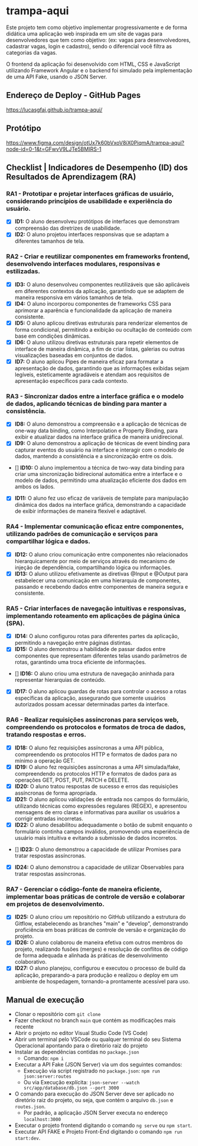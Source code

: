 # trampa-aqui

Este projeto tem como objetivo implementar progressivamente e de forma didática uma aplicação web inspirada em um site de vagas para desenvolvedores que tem como objetivo: (ex: vagas para desenvolvedores, cadastrar vagas, login e cadastro), sendo o diferencial você filtra as categorias da vagas.

O frontend da aplicação foi desenvolvido com HTML, CSS e JavaScript utilizando Framework Angular e o backend foi simulado pela implementação de uma API Fake, usando o JSON Server.

## Endereço de Deploy - GitHub Pages

https://lucasgfaj.github.io/trampa-aqui/

## Protótipo

https://www.figma.com/design/otUx7k60bVxoV8iX0PiqmA/trampa-aqui?node-id=0-1&t=GFwvV9LJTe5BMIRS-1

## Checklist | Indicadores de Desempenho (ID) dos Resultados de Aprendizagem (RA)

### RA1 - Prototipar e projetar interfaces gráficas de usuário, considerando princípios de usabilidade e experiência do usuário.
- [X] **ID1:** O aluno desenvolveu protótipos de interfaces que demonstram compreensão das diretrizes de usabilidade.
- [X] **ID2:** O aluno projetou interfaces responsivas que se adaptam a diferentes tamanhos de tela.

### RA2 - Criar e reutilizar componentes em frameworks frontend, desenvolvendo interfaces modulares, responsivas e estilizadas.
- [X] **ID3:** O aluno desenvolveu componentes reutilizáveis que são aplicáveis em diferentes contextos da aplicação, garantindo que se adaptem de maneira responsiva em vários tamanhos de tela.
- [X] **ID4:** O aluno incorporou componentes de frameworks CSS para aprimorar a aparência e funcionalidade da aplicação de maneira consistente.
- [X] **ID5:** O aluno aplicou diretivas estruturais para renderizar elementos de forma condicional, permitindo a exibição ou ocultação de conteúdo com base em condições dinâmicas.
- [X] **ID6:** O aluno utilizou diretivas estruturais para repetir elementos de interface de maneira dinâmica, a fim de criar listas, galerias ou outras visualizações baseadas em conjuntos de dados.
- [X] **ID7:** O aluno aplicou Pipes de maneira eficaz para formatar a apresentação de dados, garantindo que as informações exibidas sejam legíveis, esteticamente agradáveis e atendam aos requisitos de apresentação específicos para cada contexto.

### RA3 - Sincronizar dados entre a interface gráfica e o modelo de dados, aplicando técnicas de binding para manter a consistência.
- [X] **ID8:** O aluno demonstrou a compreensão e a aplicação de técnicas de one-way data binding, como Interpolation e Property Binding, para exibir e atualizar dados na interface gráfica de maneira unidirecional.
- [X] **ID9:** O aluno demonstrou a aplicação de técnicas de event binding para capturar eventos do usuário na interface e interagir com o modelo de dados, mantendo a consistência e a sincronização entre os dois.
- [] **ID10:** O aluno implementou a técnica de two-way data binding para criar uma sincronização bidirecional automática entre a interface e o modelo de dados, permitindo uma atualização eficiente dos dados em ambos os lados.
- [X] **ID11:** O aluno fez uso eficaz de variáveis de template para manipulação dinâmica dos dados na interface gráfica, demonstrando a capacidade de exibir informações de maneira flexível e adaptável.

### RA4 - Implementar comunicação eficaz entre componentes, utilizando padrões de comunicação e serviços para compartilhar lógica e dados.
- [X] **ID12:** O aluno criou comunicação entre componentes não relacionados hierarquicamente por meio de serviços através do mecanismo de injeção de dependência, compartilhando lógica ou informações.
- [X] **ID13:** O aluno utilizou efetivamente as diretivas @Input e @Output para estabelecer uma comunicação em uma hierarquia de componentes, passando e recebendo dados entre componentes de maneira segura e consistente.

### RA5 - Criar interfaces de navegação intuitivas e responsivas, implementando roteamento em aplicações de página única (SPA).
- [X] **ID14:** O aluno configurou rotas para diferentes partes da aplicação, permitindo a navegação entre páginas distintas.
- [X] **ID15:** O aluno demonstrou a habilidade de passar dados entre componentes que representam diferentes telas usando parâmetros de rotas, garantindo uma troca eficiente de informações.
- [] **ID16:** O aluno criou uma estrutura de navegação aninhada para representar hierarquias de conteúdo.
- [X] **ID17:** O aluno aplicou guardas de rotas para controlar o acesso a rotas específicas da aplicação, assegurando que somente usuários autorizados possam acessar determinadas partes da interface.

### RA6 - Realizar requisições assíncronas para serviços web, compreendendo os protocolos e formatos de troca de dados, tratando respostas e erros.
- [X] **ID18:** O aluno fez requisições assíncronas a uma API pública, compreendendo os protocolos HTTP e formatos de dados para no mínimo a operação GET.
- [X] **ID19:** O aluno fez requisições assíncronas a uma API simulada/fake, compreendendo os protocolos HTTP e formatos de dados para as operações GET, POST, PUT, PATCH e DELETE.
- [X] **ID20:** O aluno tratou respostas de sucesso e erros das requisições assíncronas de forma apropriada.
- [X] **ID21:** O aluno aplicou validações de entrada nos campos do formulário, utilizando técnicas como expressões regulares (REGEX), e apresentou mensagens de erro claras e informativas para auxiliar os usuários a corrigir entradas incorretas.
- [X] **ID22:** O aluno desabilitou adequadamente o botão de submit enquanto o formulário continha campos inválidos, promovendo uma experiência de usuário mais intuitiva e evitando a submissão de dados incorretos.
- [] **ID23:** O aluno demonstrou a capacidade de utilizar Promises para tratar respostas assíncronas.
- [X] **ID24:** O aluno demonstrou a capacidade de utilizar Observables para tratar respostas assíncronas.

### RA7 - Gerenciar o código-fonte de maneira eficiente, implementar boas práticas de controle de versão e colaborar em projetos de desenvolvimento.
- [X] **ID25:** O aluno criou um repositório no GitHub utilizando a estrutura do Gitflow, estabelecendo as branches "main" e "develop", demonstrando proficiência em boas práticas de controle de versão e organização do projeto.
- [X] **ID26:** O aluno colaborou de maneira efetiva com outros membros do projeto, realizando fusões (merges) e resolução de conflitos de código de forma adequada e alinhada às práticas de desenvolvimento colaborativo.
- [X] **ID27:** O aluno planejou, configurou e executou o processo de build da aplicação, preparando-a para produção e realizou o deploy em um ambiente de hospedagem, tornando-a prontamente acessível para uso.

## Manual de execução
- Clonar o repositório com `git clone`
- Fazer checkout no branch `main` que contém as modificações mais recente
- Abrir o projeto no editor Visual Studio Code (VS Code)
- Abrir um terminal pelo VSCode ou qualquer terminal do seu Sistema Operacional apontando para o diretório raiz do projeto 
- Instalar as dependências contidas no `package.json`
  - Comando: `npm i`
- Executar a API Fake (JSON Server) via um dos seguintes comandos: 
  - Execução via script registrado no `package.json`: `npm run json:server:routes` 
  - Ou via Execução explícita: `json-server --watch src/app/database/db.json --port 3000`
- O comando para execução do JSON Server deve ser aplicado no diretório raiz do projeto, ou seja, que contém o arquivo `db.json` e `routes.json`.
  - Por padrão, a aplicação JSON Server executa no endereço `localhost:3000`    
- Executar o projeto frontend digitando o comando `ng serve` ou `npm start`.
- Executar API FAKE e Projeto Front-End digitando o comando `npm run start:dev`.
